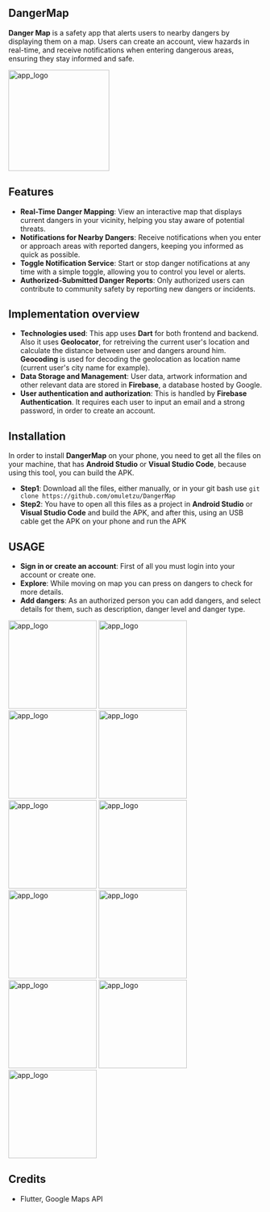 ## DangerMap
  **Danger Map** is a safety app that alerts users to nearby dangers by displaying them on a map. Users can create an account, view   hazards in real-time, and receive notifications when entering dangerous areas, ensuring they stay informed and safe.

<img src="https://github.com/user-attachments/assets/b12383a9-32b7-4333-9308-43eb77f53d1b" alt="app_logo" width="200">

## Features

- **Real-Time Danger Mapping**: View an interactive map that displays current dangers in your vicinity, helping you stay aware of potential threats.
- **Notifications for Nearby Dangers**: Receive notifications when you enter or approach areas with reported dangers, keeping you informed as quick as possible.
- **Toggle Notification Service**: Start or stop danger notifications at any time with a simple toggle, allowing you to control you level or alerts.
- **Authorized-Submitted Danger Reports**: Only authorized users can contribute to community safety by reporting new dangers or incidents.

## Implementation overview  

- **Technologies used**: This app uses **Dart** for both frontend and backend. Also it uses **Geolocator**, for retreiving the current user's location and calculate the distance between user and dangers around him. **Geocoding** is used for decoding the geolocation as location name (current user's city name for example). 
- **Data Storage and Management**: User data, artwork information and other relevant data are stored in **Firebase**, a database hosted by Google.
- **User authentication and authorization**: This is handled by **Firebase Authentication**. It requires each user to input an email and a strong password, in order to create an account.

## Installation 

  In order to install **DangerMap** on your phone, you need to get all the files on your machine, that has **Android Studio** or **Visual Studio Code**, because using this tool, you can build the APK.

- **Step1**: Download all the files, either manually, or in your git bash use `git clone https://github.com/omuletzu/DangerMap`
- **Step2**: You have to open all this files as a project in **Android Studio** or **Visual Studio Code** and build the APK, and after this, using an USB cable get the APK on your phone and run the APK

## USAGE 

- **Sign in or create an account**: First of all you must login into your account or create one.
- **Explore**: While moving on map you can press on dangers to check for more details.
- **Add dangers**: As an authorized person you can add dangers, and select details for them, such as description, danger level and danger type.

<img src="https://github.com/user-attachments/assets/772bd091-4807-4038-988b-7c1595bd488e" alt="app_logo" width="175">
<img src="https://github.com/user-attachments/assets/ee1a4a9e-ff81-4e81-a737-75349b2b9b48" alt="app_logo" width="175">
<img src="https://github.com/user-attachments/assets/df1e5257-7fe8-4421-b7bf-7ec8cf39a9a2" alt="app_logo" width="175">
<img src="https://github.com/user-attachments/assets/77299ae0-18b1-4fcf-94ea-ca3b55eeeee0" alt="app_logo" width="175">
<img src="https://github.com/user-attachments/assets/9fddf949-e297-47ef-8471-2442de3ff857" alt="app_logo" width="175">
<img src="https://github.com/user-attachments/assets/7e3f62e5-7841-469b-9527-cc3d3d4c6462" alt="app_logo" width="175">
<img src="https://github.com/user-attachments/assets/60034856-a6fe-4e6c-a340-d1a7a90c3475" alt="app_logo" width="175">
<img src="https://github.com/user-attachments/assets/ddfe70fc-f216-4688-a710-52feb7f085e2" alt="app_logo" width="175">
<img src="https://github.com/user-attachments/assets/041b4d9c-9291-41d4-a352-71e80796ac53" alt="app_logo" width="175">
<img src="https://github.com/user-attachments/assets/de373986-22d5-4146-9114-9a703fcbb2d0" alt="app_logo" width="175">
<img src="https://github.com/user-attachments/assets/7e90eb9b-2906-4f48-a765-58ebe9b4f558" alt="app_logo" width="175">


## Credits

- Flutter, Google Maps API
